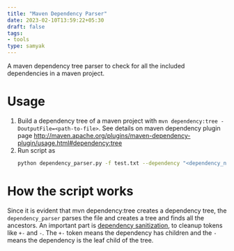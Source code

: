 ```yaml
---
title: "Maven Dependency Parser"
date: 2023-02-10T13:59:22+05:30
draft: false
tags:
- tools
type: samyak
---
```



A maven dependency tree parser to check for all the included dependencies in a maven project.

# Usage

1. Build a dependency tree of a maven project with `mvn dependency:tree -DoutputFile=<path-to-file>`. See details on maven dependency plugin page http://maven.apache.org/plugins/maven-dependency-plugin/usage.html#dependency:tree
2. Run script as 
    ```bash
   python dependency_parser.py -f test.txt --dependency "<dependency_name>"
    ```

# How the script works
Since it is evident that mvn dependency:tree creates a dependency tree, the `dependency_parser` parses the file and creates a tree and finds all the ancestors.
An important part is [dependency sanitization](https://github.com/AnshumanTripathi/maven-dependency-parser/blob/6233094a9fca0152cbd5db029865c26a02510c92/dependency_parser.py#L124-L130), to cleanup tokens like `+-` and `-`.
The `+-` token means the dependency has children and the `-` means the dependency is the leaf child of the tree.

